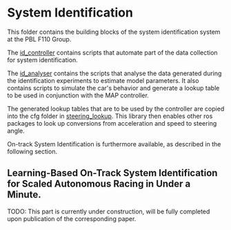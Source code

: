 # System Identification

This folder contains the building blocks of the system identification system at the PBL F110 Group. 

The [id_controller](./id_controller/README.md) contains scripts that automate part of the data collection for system identification.

The [id_analyser](./id_analyser/README.md) contains the scripts that analyse the data generated during the identification experiments to estimate model parameters. It also contains scripts to simulate the car's behavior and generate a lookup table to be used in conjunction with the MAP controller. 

The generated lookup tables that are to be used by the controller are copied into the cfg folder in [steering_lookup](./steering_lookup/README.md). This library then enables other ros packages to look up conversions from acceleration and speed to steering angle.

On-track System Identification is furthermore available, as described in the following section. 

## Learning-Based On-Track System Identification for Scaled Autonomous Racing in Under a Minute.
TODO: This part is currently under construction, will be fully completed upon publication of the corresponding paper.